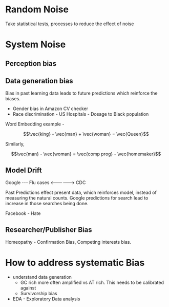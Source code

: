 # Random Noise

Take statistical tests, processes to reduce the effect of noise

# System Noise

## Perception bias

## Data generation bias

Bias in past learning data leads to future predictions which reinforce the biases.
- Gender bias in Amazon CV checker
- Race discrimination - US Hospitals - Dosage to Black population

Word Embedding example -

$$\vec{king} - \vec{man} + \vec{woman} = \vec{Queen}$$

Similarly,

$$\vec{man} - \vec{woman} = \vec{comp prog} - \vec{homemaker}$$

## Model Drift

Google --- Flu cases <------> CDC

Past Predictions effect present data, which reinforces model, instead of measuring the natural counts. Google predictions for search lead to increase in those searches being done.

Facebook - Hate 

## Researcher/Publisher Bias

Homeopathy - Confirmation Bias, Competing interests bias.

# How to address systematic Bias

- understand data generation
    - GC rich more often amplified vs AT rich. This needs to be calibrated against
    - Survivorship bias
- EDA - Exploratory Data analysis
